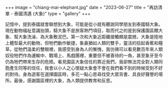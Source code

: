 +++
image = "chiang-mai-elephant.jpg"
date = "2023-06-27"
title = "再訪清單 - 泰國清邁 (大象)" 
type = "gallery"
+++

記憶中，提到泰國就會聯想到大象，可能是從小就有聽說同學朋友到泰國騎大象。現在動物福祉意識抬頭，騎大象不是旅客熱門項目，取而代之的是到保護園區餵大象、幫大象洗澡、為大象敷泥巴。第一次和大象近距離接觸頗是震撼，大象是陸地上體型最大的動物，但牠們動作敏捷，象鼻猶如人類的雙手，靈活的拾起香蕉和糧草。從牠們溫柔的雙眼裡，我感受到身為人的慚愧，我彷彿可以看見數百年來人類奴役牠們作為運輸中、戰場上、馬戲團裡，重要但不被善待的一角，甚至象牙至今仍為牠們帶來生存的危險。看見園區大象信任的靠近我們，我卻無法完全對人類同胞產生同等的信任，我會以小人之心懷疑大象會不會在我們看不到的時候受到不好的對待。身為遊客在選擇園區時，多花一點心思尋找受大眾背書、具良好聲譽的場所。最後，感謝園區裡的大象，為人類提供教育和反思。